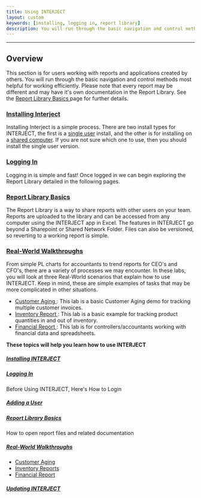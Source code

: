 ```yaml
---
title: Using INTERJECT
layout: custom
keywords: [installing, logging in, report library]
description: You will run through the basic navigation and control methods most helpful for working efficiently. Please note that every report may be different and may have it's own documentation in the Report Library. 
---
```

* * *

##  **Overview**

This section is for users working with reports and applications created by others. You will run through the basic navigation and control methods most helpful for working efficiently. Please note that every report may be different and may have it's own documentation in the Report Library. See the [ Report Library Basics ](/wAbout/Report-Library-Basics.html) page for further details. 

###  [ Installing Interject ](/wAbout/SingleUser.html)

Installing Interject is a simple process. There are two install types for INTERJECT, the first is a [single user](/wAbout/SingleUser.html) install, and the other is for installing on a [shared computer](/wAbout/SharedComputer.html). If you are not sure which one to use, then you should install the single user version.

###  [ Logging In ](/wAbout/Logging-In.html)

Logging in is simple and fast! Once logged in we can begin exploring the Report Library detailed in the following pages. 

###  [ Report Library Basics ](wAbout/Report-Library-Basics.html)

The Report Library is a way to share reports with other users on your team. Reports are uploaded to the library and can be accessed from any computer using the INTERJECT app in Excel. The features in INTERJECT go beyond a Sharepoint or Shared Network Folder. Files can also be versioned, so reverting to a working report is simple. 

###  [ Real-World Walkthroughs ](wAbout/Real-World-Walkthroughs.html)

From simple PL charts for accountants to trend reports for CEO's and CFO's, there are a variety of processes we may encounter. In these labs, you will look at three Real-World scenarios that explain how to use INTERJECT. Keep in mind, these are simple examples of tasks that may be more complicated in other situations. 

  * [ Customer Aging ](/wAbout/Customer-Aging.html) : This lab is a basic Customer Aging demo for tracking multiple customer invoices. 
  * [ Inventory Report ](/wAbout/Inventory-Reports.html) : This lab is a basic example for tracking product quantities in and out of inventory. 
  * [ Financial Report ](/wAbout/Financial-Report.html) : This lab is for controllers/accountants working with financial data and spreadsheets. 



**These topics will help you learn how to use INTERJECT**

#####  [ Installing INTERJECT ](/wAbout/Installing-INTERJECT.html)

#####  [ Logging In ](/wAbout/Logging-In.html)

Before Using INTERJECT, Here's How to Login 

#####  [ Adding a User ](/wAbout/Adding-a-User.html)

#####  [ Report Library Basics ](/wAbout/Report-Library-Basics.html)

How to open report files and related documentation 

#####  [ Real-World Walkthroughs ](/wAbout/Real-World-Walkthroughs.html)

  * [ Customer Aging ](Customer-Aging.html)
  * [ Inventory Reports ](Inventory-Reports.html)
  * [ Financial Report ](Financial-Report.html)



#####  [ Updating INTERJECT ](/wAbout/Updating-INTERJECT.html)
    
    
      
    
